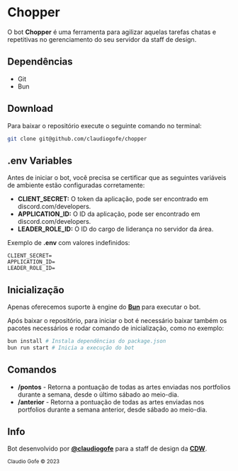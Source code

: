# Chopper

O bot **Chopper** é uma ferramenta para agilizar aquelas tarefas chatas e repetitivas no gerenciamento do seu servidor da staff de design.

## Dependências
- Git
- Bun

## Download
Para baixar o repositório execute o seguinte comando no terminal:
```bash
git clone git@github.com/claudiogofe/chopper
```

## .env Variables

Antes de iniciar o bot, você precisa se certificar que as seguintes variáveis de ambiente estão configuradas corretamente:

- **CLIENT_SECRET:** O token da aplicação, pode ser encontrado em discord.com/developers.
- **APPLICATION_ID:** O ID da aplicação, pode ser encontrado em discord.com/developers.
- **LEADER_ROLE_ID:** O ID do cargo de liderança no servidor da área.

Exemplo de **.env** com valores indefinidos:
```shell
CLIENT_SECRET=
APPLICATION_ID=
LEADER_ROLE_ID=
```

## Inicialização
Apenas oferecemos suporte à engine do **[Bun](https://bun.sh/)** para executar o bot.

Após baixar o repositório, para iniciar o bot é necessário baixar também os pacotes necessários e rodar comando de inicialização, como no exemplo:

```bash
bun install # Instala dependências do package.json
bun run start # Inicia a execução do bot
```

## Comandos

- **/pontos** - Retorna a pontuação de todas as artes enviadas nos portfolios durante a semana, desde o último sábado ao meio-dia.
- **/anterior** - Retorna a pontuação de todas as artes enviadas nos portfolios durante a semana anterior, desde sábado ao meio-dia.

## Info

Bot desenvolvido por **[@claudiogofe](https://claudiogofe.com)** para a staff de design da **[CDW](https://discord.gg/cdw)**.

<sub>Claudio Gofe © 2023</sub>